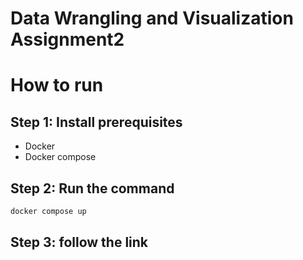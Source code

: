 # Data Wrangling and Visualization Assignment2

# How to run
## Step 1: Install prerequisites
- Docker
- Docker compose
## Step 2: Run the command
```bash
docker compose up 
```
## Step 3: follow the link

